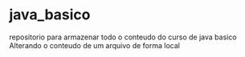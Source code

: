 # java_basico
repositorio para armazenar todo o conteudo do curso de java basico
Alterando o conteudo de um arquivo de forma local